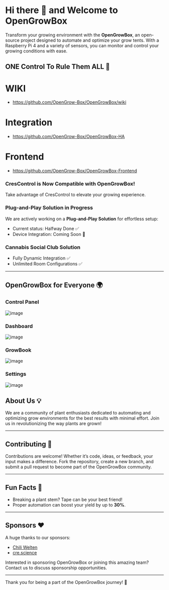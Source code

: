 # Hi there 👋 and Welcome to OpenGrowBox

Transform your growing environment with the **OpenGrowBox**, an open-source project designed to automate and optimize your grow tents. With a Raspberry Pi 4 and a variety of sensors, you can monitor and control your growing conditions with ease.

## ONE Control To Rule Them ALL 🌱

# WIKI
- https://github.com/OpenGrow-Box/OpenGrowBox/wiki
# Integration 
- https://github.com/OpenGrow-Box/OpenGrowBox-HA
# Frontend
- https://github.com/OpenGrow-Box/OpenGrowBox-Frontend


### CresControl is Now Compatible with OpenGrowBox!

Take advantage of CresControl to elevate your growing experience.

### Plug-and-Play Solution in Progress

We are actively working on a **Plug-and-Play Solution** for effortless setup:
- Current status: Halfway Done ✅
- Device Integration: Coming Soon 🎉

### Cannabis Social Club Solution

- Fully Dynamic Integration ✅
- Unlimited Room Configurations ✅

---

## OpenGrowBox for Everyone 🌍

### Control Panel 
![image](https://github.com/user-attachments/assets/fd02f4bf-c3e2-478e-95b6-48d7c03f89d3)

### Dashboard
![image](https://github.com/user-attachments/assets/cfe18c63-ed01-4e75-9241-95398430287c)

### GrowBook
![image](https://github.com/user-attachments/assets/c66a0c4a-2669-4a1e-bcbe-af313f76eb7b)

### Settings
![image](https://github.com/user-attachments/assets/c9199f42-29d6-4ff7-afaf-8662d31b6d47)



## About Us 💡

We are a community of plant enthusiasts dedicated to automating and optimizing grow environments for the best results with minimal effort. Join us in revolutionizing the way plants are grown!

---

## Contributing 🤝

Contributions are welcome! Whether it’s code, ideas, or feedback, your input makes a difference. Fork the repository, create a new branch, and submit a pull request to become part of the OpenGrowBox community.

---

## Fun Facts 🌟

- Breaking a plant stem? Tape can be your best friend!
- Proper automation can boost your yield by up to **30%**.

---

## Sponsors ❤️

A huge thanks to our sponsors:

- [Chili Welten](https://chiliwelten.de)
- [cre.science](https://cre.science/)

Interested in sponsoring OpenGrowBox or joining this amazing team? Contact us to discuss sponsorship opportunities.

---

Thank you for being a part of the OpenGrowBox journey! 🌱
